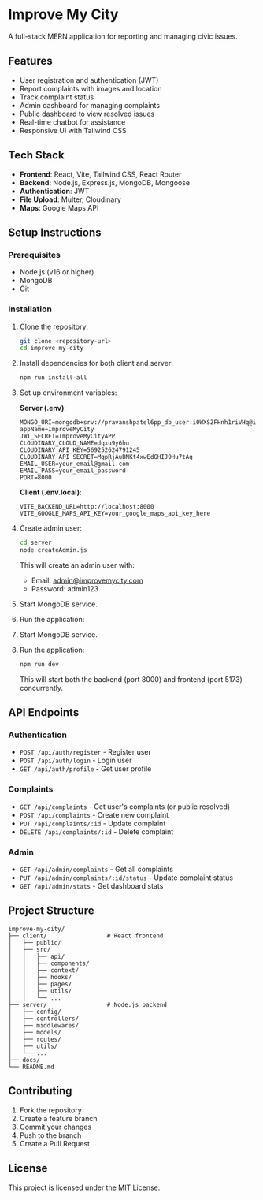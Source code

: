 # Improve My City

A full-stack MERN application for reporting and managing civic issues.

## Features

- User registration and authentication (JWT)
- Report complaints with images and location
- Track complaint status
- Admin dashboard for managing complaints
- Public dashboard to view resolved issues
- Real-time chatbot for assistance
- Responsive UI with Tailwind CSS

## Tech Stack

- **Frontend**: React, Vite, Tailwind CSS, React Router
- **Backend**: Node.js, Express.js, MongoDB, Mongoose
- **Authentication**: JWT
- **File Upload**: Multer, Cloudinary
- **Maps**: Google Maps API

## Setup Instructions

### Prerequisites

- Node.js (v16 or higher)
- MongoDB
- Git

### Installation

1. Clone the repository:

   ```bash
   git clone <repository-url>
   cd improve-my-city
   ```

2. Install dependencies for both client and server:

   ```bash
   npm run install-all
   ```

3. Set up environment variables:

   **Server (.env)**:

   ```
   MONGO_URI=mongodb+srv://pravanshpatel6pp_db_user:i0WXSZFHnh1riVHq@improvemycity.niwwd0i.mongodb.net/?appName=ImproveMyCity
   JWT_SECRET=ImproveMyCityAPP
   CLOUDINARY_CLOUD_NAME=dqxu9y6hu
   CLOUDINARY_API_KEY=569252624791245
   CLOUDINARY_API_SECRET=MgpRjAuBNKt4xwEdGHIJ9Hu7tAg
   EMAIL_USER=your_email@gmail.com
   EMAIL_PASS=your_email_password
   PORT=8000
   ```

   **Client (.env.local)**:

   ```
   VITE_BACKEND_URL=http://localhost:8000
   VITE_GOOGLE_MAPS_API_KEY=your_google_maps_api_key_here
   ```

4. Create admin user:

   ```bash
   cd server
   node createAdmin.js
   ```

   This will create an admin user with:

   - Email: admin@improvemycity.com
   - Password: admin123

5. Start MongoDB service.

6. Run the application:

7. Start MongoDB service.

8. Run the application:

   ```bash
   npm run dev
   ```

   This will start both the backend (port 8000) and frontend (port 5173) concurrently.

## API Endpoints

### Authentication

- `POST /api/auth/register` - Register user
- `POST /api/auth/login` - Login user
- `GET /api/auth/profile` - Get user profile

### Complaints

- `GET /api/complaints` - Get user's complaints (or public resolved)
- `POST /api/complaints` - Create new complaint
- `PUT /api/complaints/:id` - Update complaint
- `DELETE /api/complaints/:id` - Delete complaint

### Admin

- `GET /api/admin/complaints` - Get all complaints
- `PUT /api/admin/complaints/:id/status` - Update complaint status
- `GET /api/admin/stats` - Get dashboard stats

## Project Structure

```
improve-my-city/
├── client/                 # React frontend
│   ├── public/
│   ├── src/
│   │   ├── api/
│   │   ├── components/
│   │   ├── context/
│   │   ├── hooks/
│   │   ├── pages/
│   │   ├── utils/
│   │   └── ...
├── server/                 # Node.js backend
│   ├── config/
│   ├── controllers/
│   ├── middlewares/
│   ├── models/
│   ├── routes/
│   ├── utils/
│   └── ...
├── docs/
└── README.md
```

## Contributing

1. Fork the repository
2. Create a feature branch
3. Commit your changes
4. Push to the branch
5. Create a Pull Request

## License

This project is licensed under the MIT License.
